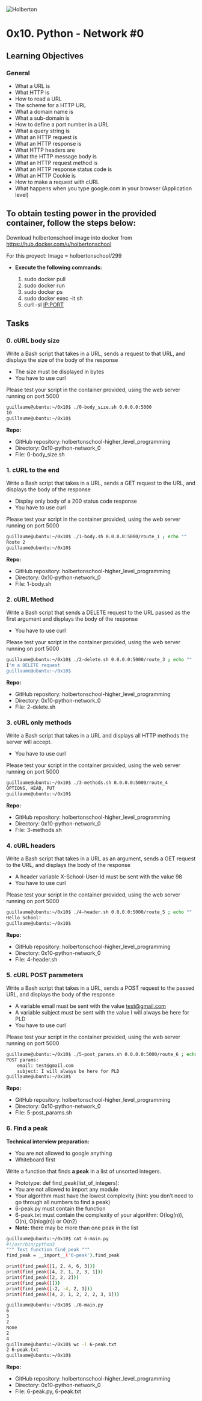 ![Holberton](https://user-images.githubusercontent.com/85451781/140782830-f3f4a341-3d98-4a6e-89d2-76d684c80e9e.png)

# 0x10. Python - Network #0

## Learning Objectives

### General

- What a URL is
- What HTTP is
- How to read a URL
- The scheme for a HTTP URL
- What a domain name is
- What a sub-domain is
- How to define a port number in a URL
- What a query string is
- What an HTTP request is
- What an HTTP response is
- What HTTP headers are
- What the HTTP message body is
- What an HTTP request method is
- What an HTTP response status code is
- What an HTTP Cookie is
- How to make a request with cURL
- What happens when you type google.com in your browser (Application level)

## To obtain testing power in the provided container, follow the steps below:

Download holbertonschool image into docker from https://hub.docker.com/u/holbertonschool

For this proyect: Image = holbertonschool/299

- **Execute the following commands:**

  1. sudo docker pull <image>
  2. sudo docker run <image>
  3. sudo docker ps
  4. sudo docker exec -it <id> sh
  5. curl -sI <IP:PORT>

## Tasks

### 0. cURL body size

Write a Bash script that takes in a URL, sends a request to that URL, and displays the size of the body of the response

- The size must be displayed in bytes
- You have to use curl

Please test your script in the container provided, using the web server running on port 5000

```bash
guillaume@ubuntu:~/0x10$ ./0-body_size.sh 0.0.0.0:5000
10
guillaume@ubuntu:~/0x10$
```

**Repo:**

- GitHub repository: holbertonschool-higher_level_programming
- Directory: 0x10-python-network_0
- File: 0-body_size.sh

### 1. cURL to the end

Write a Bash script that takes in a URL, sends a GET request to the URL, and displays the body of the response

- Display only body of a 200 status code response
- You have to use curl

Please test your script in the container provided, using the web server running on port 5000

```bash
guillaume@ubuntu:~/0x10$ ./1-body.sh 0.0.0.0:5000/route_1 ; echo ""
Route 2
guillaume@ubuntu:~/0x10$
```

**Repo:**

- GitHub repository: holbertonschool-higher_level_programming
- Directory: 0x10-python-network_0
- File: 1-body.sh

### 2. cURL Method

Write a Bash script that sends a DELETE request to the URL passed as the first argument and displays the body of the response

- You have to use curl

Please test your script in the container provided, using the web server running on port 5000

```bash
guillaume@ubuntu:~/0x10$ ./2-delete.sh 0.0.0.0:5000/route_3 ; echo ""
I'm a DELETE request
guillaume@ubuntu:~/0x10$
```

**Repo:**

- GitHub repository: holbertonschool-higher_level_programming
- Directory: 0x10-python-network_0
- File: 2-delete.sh

### 3. cURL only methods

Write a Bash script that takes in a URL and displays all HTTP methods the server will accept.

- You have to use curl

Please test your script in the container provided, using the web server running on port 5000

```bash
guillaume@ubuntu:~/0x10$ ./3-methods.sh 0.0.0.0:5000/route_4
OPTIONS, HEAD, PUT
guillaume@ubuntu:~/0x10$
```

**Repo:**

- GitHub repository: holbertonschool-higher_level_programming
- Directory: 0x10-python-network_0
- File: 3-methods.sh

### 4. cURL headers

Write a Bash script that takes in a URL as an argument, sends a GET request to the URL, and displays the body of the response

- A header variable X-School-User-Id must be sent with the value 98
- You have to use curl

Please test your script in the container provided, using the web server running on port 5000

```bash
guillaume@ubuntu:~/0x10$ ./4-header.sh 0.0.0.0:5000/route_5 ; echo ""
Hello School!
guillaume@ubuntu:~/0x10$
```

**Repo:**

- GitHub repository: holbertonschool-higher_level_programming
- Directory: 0x10-python-network_0
- File: 4-header.sh

### 5. cURL POST parameters

Write a Bash script that takes in a URL, sends a POST request to the passed URL, and displays the body of the response

- A variable email must be sent with the value test@gmail.com
- A variable subject must be sent with the value I will always be here for PLD
- You have to use curl

Please test your script in the container provided, using the web server running on port 5000

```bash
guillaume@ubuntu:~/0x10$ ./5-post_params.sh 0.0.0.0:5000/route_6 ; echo ""
POST params:
    email: test@gmail.com
    subject: I will always be here for PLD
guillaume@ubuntu:~/0x10$
```

**Repo:**

- GitHub repository: holbertonschool-higher_level_programming
- Directory: 0x10-python-network_0
- File: 5-post_params.sh

### 6. Find a peak

**Technical interview preparation:**

- You are not allowed to google anything
- Whiteboard first

Write a function that finds **a peak** in a list of unsorted integers.

- Prototype: def find_peak(list_of_integers):
- You are not allowed to import any module
- Your algorithm must have the lowest complexity (hint: you don’t need to go through all numbers to find a peak)
- 6-peak.py must contain the function
- 6-peak.txt must contain the complexity of your algorithm: O(log(n)), O(n), O(nlog(n)) or O(n2)
- **Note:** there may be more than one peak in the list

```bash
guillaume@ubuntu:~/0x10$ cat 6-main.py
#!/usr/bin/python3
""" Test function find_peak """
find_peak = __import__('6-peak').find_peak

print(find_peak([1, 2, 4, 6, 3]))
print(find_peak([4, 2, 1, 2, 3, 1]))
print(find_peak([2, 2, 2]))
print(find_peak([]))
print(find_peak([-2, -4, 2, 1]))
print(find_peak([4, 2, 1, 2, 2, 2, 3, 1]))

guillaume@ubuntu:~/0x10$ ./6-main.py
6
3
2
None
2
4
guillaume@ubuntu:~/0x10$ wc -l 6-peak.txt
2 6-peak.txt
guillaume@ubuntu:~/0x10$
```

**Repo:**

- GitHub repository: holbertonschool-higher_level_programming
- Directory: 0x10-python-network_0
- File: 6-peak.py, 6-peak.txt

